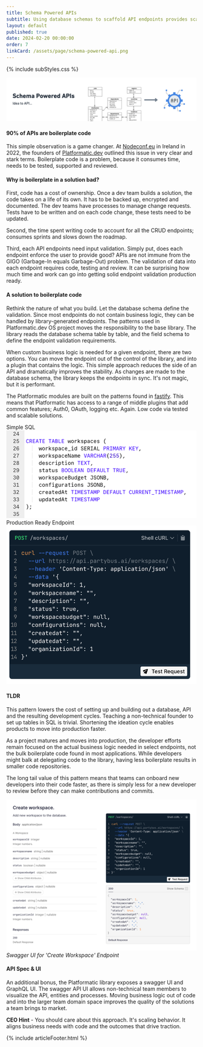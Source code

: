 ```yaml
---
title: Schema Powered APIs
subtitle: Using database schemas to scaffold API endpoints provides scalable endpoints and boilerplate-free codebases.
layout: default
published: true
date: 2024-02-20 00:00:00
order: 7
linkCard: /assets/page/schema-powered-api.png
---
```

 
{% include subStyles.css %}

<img src="/assets/page/schema-powered-api.png" class="img-fluid img-thumbnail shadow-lg">

#### 90% of APIs are boilerplate code

This simple observation is a game changer. At [Nodeconf.eu](https://www.youtube.com/playlist?list=PL0CdgOSSGlBaULAdbribJiENfXxPW0aLQ) in Ireland in 2022, the founders of [Platformatic.dev](https://platformatic.dev/)
outlined this issue in very clear and stark terms. Boilerplate code is a problem, because it consumes time, needs to be tested, supported and reviewed.

#### Why is boilerplate in a solution bad?

First, code has a cost of ownership. Once a dev team builds a solution, the code takes on a life of its
own. It has to be backed up, encrypted and documented. The dev teams have processes to manage change
requests. Tests have to be written and on each code change, these tests need to be updated.

Second, the time spent writing code to account for all the CRUD endpoints; consumes sprints and slows down the roadmap.

Third, each API endpoints need input validation. Simply put, does each endpoint enforce the user to provide good? APIs are not immune
from the GIGO (Garbage-In equals Garbage-Out) problem. The validation of data into each endpoint requires code, testing and
review. It can be surprising how much time and work can go into getting solid endpoint validation production
ready.

#### A solution to boilerplate code

Rethink the nature of what you build. Let the database schema define the validation. Since most endpoints do not contain
business logic, they can be handled by library-generated endpoints. The patterns used in Platformatic.dev OS project moves
the responsibility to the base library. The library reads the database schema table by table, and the field schema to define
the endpoint validation requirements.

When custom business logic is needed for a given endpoint, there are two options. You can move the endpoint out of the control
of the library, and into a plugin that contains the logic. This simple approach reduces the side of an API and dramatically
improves the stability. As changes are made to the database schema, the library keeps the endpoints in sync. It's not magic,
but it is performant.

The Platformatic modules are built on the patterns found in [fastify](https://fastify.dev/ecosystem/). This means that
Platformatic has access to a range of middle plugins that add common features; Auth0, OAuth, logging etc. Again. Low code
via tested and scalable solutions.

<div class="row">
    <div class="col-6">
        Simple SQL
        <img src="/assets/page/api-endpoint-sql.png" class="img-fluid img-responsive img-thumbnail">
    </div>
    <div class="col-6">
        Production Ready Endpoint
       <img src="/assets/page/api-endpoint-example.png" class="img-fluid img-responsive img-thumbnail">
    </div>
</div>

#### TLDR

This pattern lowers the cost of setting up and building out a database, API and the resulting development cycles.
Teaching a non-technical founder to set up tables in SQL is trivial. Shortening the ideation cycle enables products
 to move into production faster.

As a project matures and moves into production, the developer efforts remain focused on the actual business logic
needed in select endpoints, not the bulk boilerplate code found in most applications. While developers might balk
at delegating code to the library, having less boilerplate results in smaller code repositories.

The long tail value of this pattern means that teams can onboard new developers into their code faster, as
there is simply less for a new developer to review before they can make contributions and commits.

<img src="/assets/page/api-endpoint-docs.png" class="img-fluid img-responsive img-thumbnail">
<i class="fs-6">Swagger UI for 'Create Workspace' Endpoint</i>

#### API Spec & UI

An additional bonus, the Platformatic library exposes a swagger UI and GraphQL UI. The swagger API UI
allows non-technical team members to visualize the API, entities and processes. Moving business logic out of
code and into the larger team domain space improves the quality of the solutions a team brings to market.

<div class="ceo-note">
    <b>CEO Hint</b> - You should care about this approach. It's scaling behavior. It aligns business needs
    with code and the outcomes that drive traction.
</div>

{% include articleFooter.html %}
